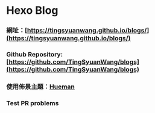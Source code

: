# Hexo Blog

### 網址：[https://tingsyuanwang.github.io/blogs/](https://tingsyuanwang.github.io/blogs/)

### Github Repository: [https://github.com/TingSyuanWang/blogs](https://github.com/TingSyuanWang/blogs)

### 使用佈景主題：[Hueman](https://github.com/ppoffice/hexo-theme-hueman)

### Test PR problems
